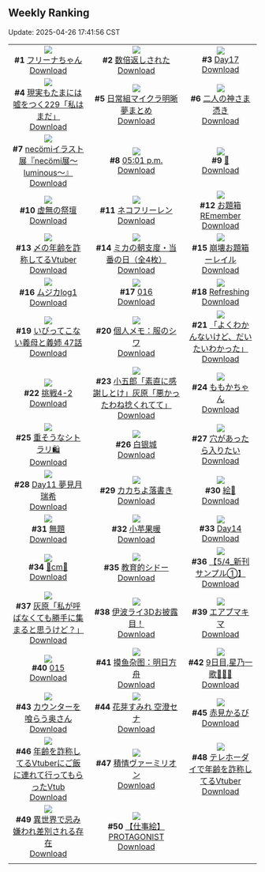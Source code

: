 ## Weekly Ranking
Update: 2025-04-26 17:41:56 CST

|      |      |      |
| :----: | :----: | :----: |
| ![](https://i.pixiv.re/c/240x480/img-master/img/2025/04/20/00/00/06/129487021_p0_master1200.jpg)<br>**#1** [フリーナちゃん](https://www.pixiv.net/artworks/129487021)<br>[Download](https://i.pixiv.re/img-original/img/2025/04/20/00/00/06/129487021_p0.png) | ![](https://i.pixiv.re/c/240x480/img-master/img/2025/04/20/00/05/01/129487672_p0_master1200.jpg)<br>**#2** [数倍返しされた](https://www.pixiv.net/artworks/129487672)<br>[Download](https://i.pixiv.re/img-original/img/2025/04/20/00/05/01/129487672_p0.jpg) | ![](https://i.pixiv.re/c/240x480/img-master/img/2025/04/20/01/06/29/129490010_p0_master1200.jpg)<br>**#3** [Day17](https://www.pixiv.net/artworks/129490010)<br>[Download](https://i.pixiv.re/img-original/img/2025/04/20/01/06/29/129490010_p0.jpg) |
| ![](https://i.pixiv.re/c/240x480/img-master/img/2025/04/20/18/00/22/129513421_p0_master1200.jpg)<br>**#4** [現実もたまには嘘をつく229「私はまだ」](https://www.pixiv.net/artworks/129513421)<br>[Download](https://i.pixiv.re/img-original/img/2025/04/20/18/00/22/129513421_p0.jpg) | ![](https://i.pixiv.re/c/240x480/img-master/img/2025/04/20/15/39/50/129508967_p0_master1200.jpg)<br>**#5** [日常組マイクラ明晰夢まとめ](https://www.pixiv.net/artworks/129508967)<br>[Download](https://i.pixiv.re/img-original/img/2025/04/20/15/39/50/129508967_p0.png) | ![](https://i.pixiv.re/c/240x480/img-master/img/2025/04/19/21/52/08/129481630_p0_master1200.jpg)<br>**#6** [二人の神さま憑き](https://www.pixiv.net/artworks/129481630)<br>[Download](https://i.pixiv.re/img-original/img/2025/04/19/21/52/08/129481630_p0.jpg) |
| ![](https://i.pixiv.re/c/240x480/img-master/img/2025/04/20/00/00/15/129487122_p0_master1200.jpg)<br>**#7** [necömiイラスト展『necömi展～luminous～』](https://www.pixiv.net/artworks/129487122)<br>[Download](https://i.pixiv.re/img-original/img/2025/04/20/00/00/15/129487122_p0.png) | ![](https://i.pixiv.re/c/240x480/img-master/img/2025/04/19/00/01/09/129448691_p0_master1200.jpg)<br>**#8** [05:01 p.m.](https://www.pixiv.net/artworks/129448691)<br>[Download](https://i.pixiv.re/img-original/img/2025/04/19/00/01/09/129448691_p0.jpg) | ![](https://i.pixiv.re/c/240x480/img-master/img/2025/04/19/00/00/32/129448551_p0_master1200.jpg)<br>**#9** [🌿](https://www.pixiv.net/artworks/129448551)<br>[Download](https://i.pixiv.re/img-original/img/2025/04/19/00/00/32/129448551_p0.jpg) |
| ![](https://i.pixiv.re/c/240x480/img-master/img/2025/04/21/08/03/07/129539587_p0_master1200.jpg)<br>**#10** [虚無の祭壇](https://www.pixiv.net/artworks/129539587)<br>[Download](https://i.pixiv.re/img-original/img/2025/04/21/08/03/07/129539587_p0.png) | ![](https://i.pixiv.re/c/240x480/img-master/img/2025/04/20/00/00/04/129486995_p0_master1200.jpg)<br>**#11** [ネコフリーレン](https://www.pixiv.net/artworks/129486995)<br>[Download](https://i.pixiv.re/img-original/img/2025/04/20/00/00/04/129486995_p0.png) | ![](https://i.pixiv.re/c/240x480/img-master/img/2025/04/19/21/43/38/129481288_p0_master1200.jpg)<br>**#12** [お題箱REmember](https://www.pixiv.net/artworks/129481288)<br>[Download](https://i.pixiv.re/img-original/img/2025/04/19/21/43/38/129481288_p0.jpg) |
| ![](https://i.pixiv.re/c/240x480/img-master/img/2025/04/20/21/01/50/129520899_p0_master1200.jpg)<br>**#13** [〆の年齢を詐称してるVtuber](https://www.pixiv.net/artworks/129520899)<br>[Download](https://i.pixiv.re/img-original/img/2025/04/20/21/01/50/129520899_p0.png) | ![](https://i.pixiv.re/c/240x480/img-master/img/2025/04/20/08/00/08/129497476_p0_master1200.jpg)<br>**#14** [ミカの朝支度・当番の日（全4枚）](https://www.pixiv.net/artworks/129497476)<br>[Download](https://i.pixiv.re/img-original/img/2025/04/20/08/00/08/129497476_p0.jpg) | ![](https://i.pixiv.re/c/240x480/img-master/img/2025/04/20/15/26/23/129508586_p0_master1200.jpg)<br>**#15** [崩壊お題箱ーレイル](https://www.pixiv.net/artworks/129508586)<br>[Download](https://i.pixiv.re/img-original/img/2025/04/20/15/26/23/129508586_p0.jpg) |
| ![](https://i.pixiv.re/c/240x480/img-master/img/2025/04/20/16/03/30/129509633_p0_master1200.jpg)<br>**#16** [ムジカlog1](https://www.pixiv.net/artworks/129509633)<br>[Download](https://i.pixiv.re/img-original/img/2025/04/20/16/03/30/129509633_p0.jpg) | ![](https://i.pixiv.re/c/240x480/img-master/img/2025/04/20/00/00/14/129487104_p0_master1200.jpg)<br>**#17** [016](https://www.pixiv.net/artworks/129487104)<br>[Download](https://i.pixiv.re/img-original/img/2025/04/20/00/00/14/129487104_p0.jpg) | ![](https://i.pixiv.re/c/240x480/img-master/img/2025/04/20/11/01/29/129490312_p0_master1200.jpg)<br>**#18** [Refreshing](https://www.pixiv.net/artworks/129490312)<br>[Download](https://i.pixiv.re/img-original/img/2025/04/20/11/01/29/129490312_p0.png) |
| ![](https://i.pixiv.re/c/240x480/img-master/img/2025/04/19/06/54/36/129457612_p0_master1200.jpg)<br>**#19** [いびってこない義母と義姉 47話](https://www.pixiv.net/artworks/129457612)<br>[Download](https://i.pixiv.re/img-original/img/2025/04/19/06/54/36/129457612_p0.jpg) | ![](https://i.pixiv.re/c/240x480/img-master/img/2025/04/19/06/00/08/129456806_p0_master1200.jpg)<br>**#20** [個人メモ：服のシワ](https://www.pixiv.net/artworks/129456806)<br>[Download](https://i.pixiv.re/img-original/img/2025/04/19/06/00/08/129456806_p0.jpg) | ![](https://i.pixiv.re/c/240x480/img-master/img/2025/04/20/22/22/43/129524757_p0_master1200.jpg)<br>**#21** [「よくわかんないけど、だいたいわかった」](https://www.pixiv.net/artworks/129524757)<br>[Download](https://i.pixiv.re/img-original/img/2025/04/20/22/22/43/129524757_p0.jpg) |
| ![](https://i.pixiv.re/c/240x480/img-master/img/2025/04/20/13/47/26/129505725_p0_master1200.jpg)<br>**#22** [挑戦4-2](https://www.pixiv.net/artworks/129505725)<br>[Download](https://i.pixiv.re/img-original/img/2025/04/20/13/47/26/129505725_p0.png) | ![](https://i.pixiv.re/c/240x480/img-master/img/2025/04/21/17/48/24/129549725_p0_master1200.jpg)<br>**#23** [小五郎「素直に感謝しとけ」灰原「悪かったわね捻くれてて」](https://www.pixiv.net/artworks/129549725)<br>[Download](https://i.pixiv.re/img-original/img/2025/04/21/17/48/24/129549725_p0.png) | ![](https://i.pixiv.re/c/240x480/img-master/img/2025/04/20/00/00/11/129487078_p0_master1200.jpg)<br>**#24** [ももかちゃん](https://www.pixiv.net/artworks/129487078)<br>[Download](https://i.pixiv.re/img-original/img/2025/04/20/00/00/11/129487078_p0.png) |
| ![](https://i.pixiv.re/c/240x480/img-master/img/2025/04/19/18/58/40/129474670_p0_master1200.jpg)<br>**#25** [重そうなシトラリ🛍️](https://www.pixiv.net/artworks/129474670)<br>[Download](https://i.pixiv.re/img-original/img/2025/04/19/18/58/40/129474670_p0.png) | ![](https://i.pixiv.re/c/240x480/img-master/img/2025/04/20/16/50/51/129511066_p0_master1200.jpg)<br>**#26** [白银城](https://www.pixiv.net/artworks/129511066)<br>[Download](https://i.pixiv.re/img-original/img/2025/04/20/16/50/51/129511066_p0.jpg) | ![](https://i.pixiv.re/c/240x480/img-master/img/2025/04/20/19/11/58/129516233_p0_master1200.jpg)<br>**#27** [穴があったら入りたい](https://www.pixiv.net/artworks/129516233)<br>[Download](https://i.pixiv.re/img-original/img/2025/04/20/19/11/58/129516233_p0.jpg) |
| ![](https://i.pixiv.re/c/240x480/img-master/img/2025/04/20/02/27/23/129492191_p0_master1200.jpg)<br>**#28** [Day11  夢見月瑞希](https://www.pixiv.net/artworks/129492191)<br>[Download](https://i.pixiv.re/img-original/img/2025/04/20/02/27/23/129492191_p0.jpg) | ![](https://i.pixiv.re/c/240x480/img-master/img/2025/04/20/03/08/11/129493062_p0_master1200.jpg)<br>**#29** [カカちよ落書き](https://www.pixiv.net/artworks/129493062)<br>[Download](https://i.pixiv.re/img-original/img/2025/04/20/03/08/11/129493062_p0.png) | ![](https://i.pixiv.re/c/240x480/img-master/img/2025/04/20/23/20/37/129527532_p0_master1200.jpg)<br>**#30** [絵🌸](https://www.pixiv.net/artworks/129527532)<br>[Download](https://i.pixiv.re/img-original/img/2025/04/20/23/20/37/129527532_p0.png) |
| ![](https://i.pixiv.re/c/240x480/img-master/img/2025/04/19/22/27/09/129483138_p0_master1200.jpg)<br>**#31** [無題](https://www.pixiv.net/artworks/129483138)<br>[Download](https://i.pixiv.re/img-original/img/2025/04/19/22/27/09/129483138_p0.png) | ![](https://i.pixiv.re/c/240x480/img-master/img/2025/04/20/17/48/59/129512967_p0_master1200.jpg)<br>**#32** [小苹果暖](https://www.pixiv.net/artworks/129512967)<br>[Download](https://i.pixiv.re/img-original/img/2025/04/20/17/48/59/129512967_p0.jpg) | ![](https://i.pixiv.re/c/240x480/img-master/img/2025/04/19/01/02/18/129451275_p0_master1200.jpg)<br>**#33** [Day14](https://www.pixiv.net/artworks/129451275)<br>[Download](https://i.pixiv.re/img-original/img/2025/04/19/01/02/18/129451275_p0.jpg) |
| ![](https://i.pixiv.re/c/240x480/img-master/img/2025/04/20/22/44/59/129525842_p0_master1200.jpg)<br>**#34** [🩵cm🩵](https://www.pixiv.net/artworks/129525842)<br>[Download](https://i.pixiv.re/img-original/img/2025/04/20/22/44/59/129525842_p0.png) | ![](https://i.pixiv.re/c/240x480/img-master/img/2025/04/20/16/06/46/129508548_p0_master1200.jpg)<br>**#35** [教育的シドー](https://www.pixiv.net/artworks/129508548)<br>[Download](https://i.pixiv.re/img-original/img/2025/04/20/16/06/46/129508548_p0.png) | ![](https://i.pixiv.re/c/240x480/img-master/img/2025/04/20/00/00/05/129487005_p0_master1200.jpg)<br>**#36** [【5/4_新刊サンプル①】](https://www.pixiv.net/artworks/129487005)<br>[Download](https://i.pixiv.re/img-original/img/2025/04/20/00/00/05/129487005_p0.png) |
| ![](https://i.pixiv.re/c/240x480/img-master/img/2025/04/20/17/22/51/129512113_p0_master1200.jpg)<br>**#37** [灰原「私が呼ばなくても勝手に集まると思うけど？」](https://www.pixiv.net/artworks/129512113)<br>[Download](https://i.pixiv.re/img-original/img/2025/04/20/17/22/51/129512113_p0.jpg) | ![](https://i.pixiv.re/c/240x480/img-master/img/2025/04/19/19/25/50/129475761_p0_master1200.jpg)<br>**#38** [伊波ライ3Dお披露目！](https://www.pixiv.net/artworks/129475761)<br>[Download](https://i.pixiv.re/img-original/img/2025/04/19/19/25/50/129475761_p0.jpg) | ![](https://i.pixiv.re/c/240x480/img-master/img/2025/04/20/18/36/46/129514877_p0_master1200.jpg)<br>**#39** [エアプマキマ](https://www.pixiv.net/artworks/129514877)<br>[Download](https://i.pixiv.re/img-original/img/2025/04/20/18/36/46/129514877_p0.jpg) |
| ![](https://i.pixiv.re/c/240x480/img-master/img/2025/04/19/00/00/12/129448409_p0_master1200.jpg)<br>**#40** [015](https://www.pixiv.net/artworks/129448409)<br>[Download](https://i.pixiv.re/img-original/img/2025/04/19/00/00/12/129448409_p0.jpg) | ![](https://i.pixiv.re/c/240x480/img-master/img/2025/04/20/22/26/54/129524960_p0_master1200.jpg)<br>**#41** [摸鱼杂图：明日方舟](https://www.pixiv.net/artworks/129524960)<br>[Download](https://i.pixiv.re/img-original/img/2025/04/20/22/26/54/129524960_p0.jpg) | ![](https://i.pixiv.re/c/240x480/img-master/img/2025/04/20/02/43/11/129492558_p0_master1200.jpg)<br>**#42** [9日目,星乃一歌🧊🧊🧊](https://www.pixiv.net/artworks/129492558)<br>[Download](https://i.pixiv.re/img-original/img/2025/04/20/02/43/11/129492558_p0.jpg) |
| ![](https://i.pixiv.re/c/240x480/img-master/img/2025/04/20/00/03/41/129487612_p0_master1200.jpg)<br>**#43** [カウンターを喰らう奥さん](https://www.pixiv.net/artworks/129487612)<br>[Download](https://i.pixiv.re/img-original/img/2025/04/20/00/03/41/129487612_p0.jpg) | ![](https://i.pixiv.re/c/240x480/img-master/img/2025/04/20/01/05/21/129489961_p0_master1200.jpg)<br>**#44** [花芽すみれ 空澄セナ](https://www.pixiv.net/artworks/129489961)<br>[Download](https://i.pixiv.re/img-original/img/2025/04/20/01/05/21/129489961_p0.png) | ![](https://i.pixiv.re/c/240x480/img-master/img/2025/04/19/20/04/19/129477266_p0_master1200.jpg)<br>**#45** [赤見かるび](https://www.pixiv.net/artworks/129477266)<br>[Download](https://i.pixiv.re/img-original/img/2025/04/19/20/04/19/129477266_p0.jpg) |
| ![](https://i.pixiv.re/c/240x480/img-master/img/2025/04/19/21/02/25/129479591_p0_master1200.jpg)<br>**#46** [年齢を詐称してるVtuberにご飯に連れて行ってもらったVtub](https://www.pixiv.net/artworks/129479591)<br>[Download](https://i.pixiv.re/img-original/img/2025/04/19/21/02/25/129479591_p0.png) | ![](https://i.pixiv.re/c/240x480/img-master/img/2025/04/20/00/00/11/129487074_p0_master1200.jpg)<br>**#47** [積情ヴァーミリオン](https://www.pixiv.net/artworks/129487074)<br>[Download](https://i.pixiv.re/img-original/img/2025/04/20/00/00/11/129487074_p0.jpg) | ![](https://i.pixiv.re/c/240x480/img-master/img/2025/04/21/21/02/23/129556296_p0_master1200.jpg)<br>**#48** [テレホーダイで年齢を詐称してるVtuber](https://www.pixiv.net/artworks/129556296)<br>[Download](https://i.pixiv.re/img-original/img/2025/04/21/21/02/23/129556296_p0.png) |
| ![](https://i.pixiv.re/c/240x480/img-master/img/2025/04/20/08/49/51/129498340_p0_master1200.jpg)<br>**#49** [異世界で忌み嫌われ差別される存在](https://www.pixiv.net/artworks/129498340)<br>[Download](https://i.pixiv.re/img-original/img/2025/04/20/08/49/51/129498340_p0.jpg) | ![](https://i.pixiv.re/c/240x480/img-master/img/2025/04/20/03/19/28/129493283_p0_master1200.jpg)<br>**#50** [【仕事絵】 PROTAGONIST](https://www.pixiv.net/artworks/129493283)<br>[Download](https://i.pixiv.re/img-original/img/2025/04/20/03/19/28/129493283_p0.jpg) |
|      |
